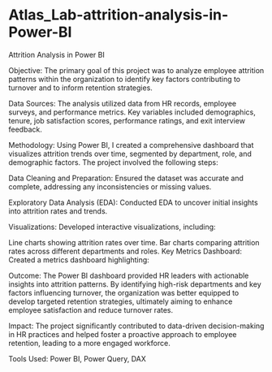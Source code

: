 # Atlas_Lab-attrition-analysis-in-Power-BI
Attrition Analysis in Power BI

Objective:
The primary goal of this project was to analyze employee attrition patterns within the organization to identify key factors contributing to turnover and to inform retention strategies.

Data Sources:
The analysis utilized data from HR records, employee surveys, and performance metrics. Key variables included demographics, tenure, job satisfaction scores, performance ratings, and exit interview feedback.

Methodology:
Using Power BI, I created a comprehensive dashboard that visualizes attrition trends over time, segmented by department, role, and demographic factors. The project involved the following steps:

Data Cleaning and Preparation: Ensured the dataset was accurate and complete, addressing any inconsistencies or missing values.

Exploratory Data Analysis (EDA): Conducted EDA to uncover initial insights into attrition rates and trends.

Visualizations: Developed interactive visualizations, including:

Line charts showing attrition rates over time.
Bar charts comparing attrition rates across different departments and roles.
Key Metrics Dashboard: Created a metrics dashboard highlighting:

Outcome:
The Power BI dashboard provided HR leaders with actionable insights into attrition patterns. By identifying high-risk departments and key factors influencing turnover, the organization was better equipped to develop targeted retention strategies, ultimately aiming to enhance employee satisfaction and reduce turnover rates.

Impact:
The project significantly contributed to data-driven decision-making in HR practices and helped foster a proactive approach to employee retention, leading to a more engaged workforce.

Tools Used:
Power BI, Power Query, DAX 
